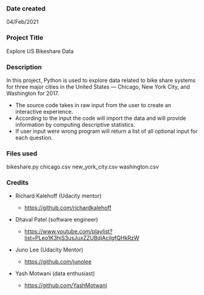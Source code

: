### Date created
04/Feb/2021
### Project Title
Explore US Bikeshare Data

### Description
In this project, Python is used to explore data related to bike share systems for three major cities in the United States — Chicago, New York City, and Washington for 2017.
- The source code takes in raw input from the user to create an interactive experience.
- According to the input the code will import the data and will provide information by computing descriptive statistics.
- If user input were wrong program will return a list of all optional input for each question.

### Files used

bikeshare.py
chicago.csv
new_york_city.csv
washington.csv

### Credits

* Richard Kalehoff (Udacity mentor)

    - https://github.com/richardkalehoff

* Dhaval Patel (software engineer)

    - https://www.youtube.com/playlist?list=PLeo1K3hjS3usJuxZZUBdjAcilgfQHkRzW

* Juno Lee (Udacity Mentor)

    - https://github.com/junolee

* Yash Motwani (data enthusiast)

    - https://github.com/YashMotwani
